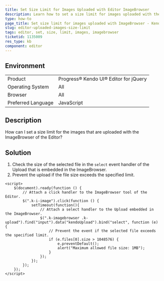 ```yaml
---
title: Set Size Limit for Images Uploaded with Editor ImageBrowser
description: Learn how to set a size limit for images uploaded with the ImageBrowser in Kendo UI Editor.
type: how-to
page_title: Set size limit for images uploaded with ImageBrowser - Kendo UI Editor for jQuery
slug: editor-uploaded-images-size-limit
tags: editor, set, size, limit, images, imagebrowser
ticketid: 1135009
res_type: kb
component: editor
---
```


## Environment

<table>
 <tr>
  <td>Product</td>
  <td>Progress® Kendo UI® Editor for jQuery</td>
 </tr>
 <tr>
  <td>Operating System</td>
  <td>All</td>
 </tr>
 <tr>
  <td>Browser</td>
  <td>All</td>
 </tr>
 <tr>
  <td>Preferred Language</td>
  <td>JavaScript</td>
 </tr>
</table>

## Description

How can I set a size limit for the images that are uploaded with the ImageBrowser of the Editor?

## Solution

1. Check the size of the selected file in the `select` event handler of the Upload that is embedded in the ImageBrowser.
1. Prevent the upload if the file size exceeds the specified limit.

```dojo
<script>
	$(document).ready(function () {
		// Attach a click handler to the ImageBrowser tool of the Editor.
		$(".k-i-image").click(function () {
			setTimeout(function(){
				// Attach a select handler to the Upload embedded in the ImageBrowser.
				$(".k-imagebrowser .k-upload").find("input").data("kendoUpload").bind("select", function (e) {
					// Prevent the event if the selected file exceeds the specified limit.
					if (e.files[0].size > 1048576) {
						e.preventDefault();
						alert("Maximum allowed file size: 1MB");
					}
				});
			});
		});
	});
</script>
```
